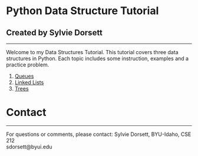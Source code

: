 # Python Data Structure Tutorial
## Created by Sylvie Dorsett
<hr/>
Welcome to my Data Structures Tutorial. This tutorial covers three data structures in Python. Each topic includes some instruction, examples and a practice problem.

1. [Queues](queues.md)
2. [Linked Lists](LinkedLists.md) 
3. [Trees](trees.md)

# Contact
<hr/>
For questions or comments, please contact:
Sylvie Dorsett, BYU-Idaho, CSE 212
<br>sdorsett@byui.edu
